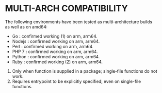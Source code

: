 # MULTI-ARCH COMPATIBILITY

The following environments have been tested as multi-architecture builds as well as on amd64:

* Go     : confirmed working (1) on arm, arm64.
* Nodejs : confirmed working on arm, arm64.
* Perl   : confirmed working on arm, arm64.
* PHP 7  : confirmed working on arm, arm64.
* Python : confirmed working on arm, arm64.
* Ruby   : confirmed working (2) on arm, arm64.

1. Only when function is supplied in a package; single-file functions do not work.
2. Requires entrypoint to be explicitly specified, even on single-file functions.
